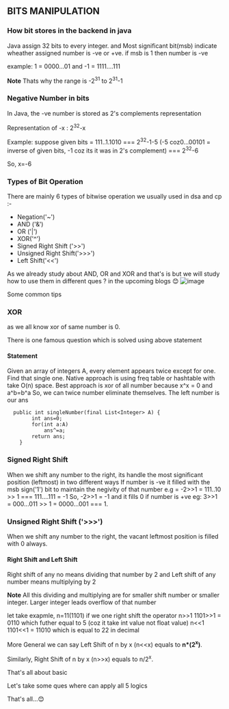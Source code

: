## BITS MANIPULATION

### How bit stores in the backend in java 
Java assign 32 bits to every integer.
and Most significant bit(msb) indicate wheather assigned number is -ve or +ve. if msb is 1 then number is -ve

example: 1 = 0000...01 and -1 = 1111....111

**Note** Thats why the range is -2<sup>31</sup> to 2<sup>31</sup>-1 

### Negative Number in bits
In Java, the -ve number is stored as 2's complements representation

Representation of -x : 2<sup>32</sup>-x

Example: suppose given bits = 111..1.1010 === 2<sup>32</sup>-1-5 (-5 coz0...00101 = inverse of given bits, -1 coz its it was in 2's complement) === 2<sup>32</sup>-6

So, x=-6 

### Types of Bit Operation
There are mainly 6 types of bitwise operation we usually used in dsa and cp :-
* Negation('~')
* AND ('&')
* OR ('|')
* XOR('^')
* Signed Right Shift ('>>')
* Unsigned Right Shift('>>>')
* Left Shift('<<')

As we already study about AND, OR and XOR and that's is but we will study how to use them in different ques ? in the upcoming blogs 😊
![image](https://fresh2refresh.com/wp-content/uploads/2013/10/Truth-table-2.png)

Some common tips 
### XOR
as we all know xor of same number is 0.

There is one famous question which is solved using above statement

#### Statement
  Given an array of integers A, every element appears twice except for one. Find that single one.
Native approach is using freq table or hashtable with take O(n) space.
Best approach is xor of all number because x^x = 0 and a^b=b^a So, we can twice number eliminate themselves. The left number is our ans

```
  public int singleNumber(final List<Integer> A) {
        int ans=0;
        for(int a:A)
            ans^=a;
        return ans;
    }

```
### Signed Right Shift
When we shift any number to the right, 
its handle the most significant position (leftmost) in two different ways If number is -ve it filled with the msb sign('1') bit to maintain the negivity of that number 
e.g = -2>>1 = 111..10 >> 1 === 111....111 = -1 So, -2>>1 = -1 
and it fills 0 if number is +ve eg: 3>>1 = 000...011 >> 1 = 0000...001 === 1.

### Unsigned Right Shift ('>>>')
When we shift any number to the right, the vacant leftmost position is filled with 0 always.

#### Right Shift and Left Shift
Right shift of any no means dividing that number by 2 and Left shift of any number means multiplying by 2

**Note** All this dividing and multiplying are for smaller shift number or smaller integer. Larger integer leads overflow of that number 

let take exapmle, n=11(1101)
if we one right shift the operator
n>>1
1101>>1 = 0110
which futher equal to 5 (coz it take int value not float value)
n<<1
1101<<1 = 11010
which is equal to 22 in decimal

More General we can say
Left Shift of n by x (n<<x) equals to <b>n*(2<sup>x</sup>)</b>.

Similarly, Right Shift of n by x (n>>x) equals to n/2<sup>x</sup>.

That's all about basic 

Let's take some ques where can apply all 5 logics


That's all...😊
